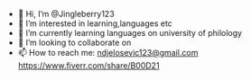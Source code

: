 - 👋 Hi, I’m @Jingleberry123
- 👀 I’m interested in learning,languages etc
- 🌱 I’m currently learning languages on university of philology
- 💞️ I’m looking to collaborate on 
- 📫 How to reach me: ndjelosevic123@gmail.com
https://www.fiverr.com/share/B00D21

<!---
Jingleberry123/Jingleberry123 is a ✨ special ✨ repository because its `README.md` (this file) appears on your GitHub profile.
You can click the Preview link to take a look at your changes.
--->
